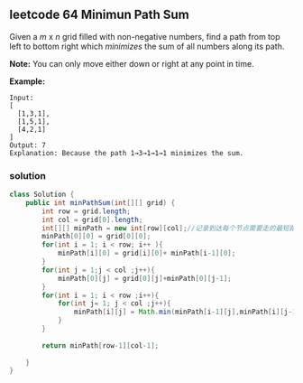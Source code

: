 ## leetcode 64 Minimun Path Sum

Given a *m* x *n* grid filled with non-negative numbers, find a path from top left to bottom right which *minimizes* the sum of all numbers along its path.

**Note:** You can only move either down or right at any point in time.

**Example:**

```
Input:
[
  [1,3,1],
  [1,5,1],
  [4,2,1]
]
Output: 7
Explanation: Because the path 1→3→1→1→1 minimizes the sum.
```



### solution

```java
class Solution {
    public int minPathSum(int[][] grid) {
        int row = grid.length;
        int col = grid[0].length;
        int[][] minPath = new int[row][col];//记录到达每个节点需要走的最短路径
        minPath[0][0] = grid[0][0];
        for(int i = 1; i < row; i++ ){
            minPath[i][0] = grid[i][0]+ minPath[i-1][0];
        }
        for(int j = 1;j < col ;j++){
            minPath[0][j] = grid[0][j]+minPath[0][j-1];
        }
        for(int i = 1; i < row ;i++){
            for(int j= 1; j < col ;j++){
                minPath[i][j] = Math.min(minPath[i-1][j],minPath[i][j-1]) + grid[i][j];//到达节点的方式只有从上或者从左边到达，更新到达节点的最小路径
            }
        }
        
        return minPath[row-1][col-1];
        
    }
}
```

